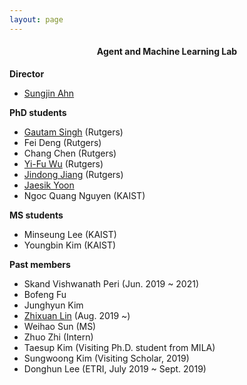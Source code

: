 ```yaml
---
layout: page
---
```


<h4 style="text-align: center">Agent and Machine Learning Lab</h4>

<!--#### Rutgers Machinne Learning Group-->

**Director**
- [Sungjin Ahn](../index)

<!--### Current Members-->
**PhD students**

- [Gautam Singh](http://singhgautam.github.io/) (Rutgers)    
- Fei Deng (Rutgers)    
- Chang Chen (Rutgers)    
- [Yi-Fu Wu](http://www.yifuwu.com/) (Rutgers)  
- [Jindong Jiang](https://www.jindongjiang.me/) (Rutgers)  
- [Jaesik Yoon](https://sites.google.com/view/jaesikyoon/home)    
- Ngoc Quang Nguyen (KAIST)


**MS students**  
- Minseung Lee (KAIST)  
- Youngbin Kim (KAIST)  

<!-- **Intern and visiting students**  -->


<!-- **External collaborator**   -->


<!--
**Visiting scholar** 
- 
-->

**Past members**  
- Skand Vishwanath Peri (Jun. 2019 ~ 2021)  
- Bofeng Fu   
- Junghyun Kim       
- [Zhixuan Lin](https://www.zhixuanlin.com/) (Aug. 2019 ~)  
- Weihao Sun (MS)
- Zhuo Zhi (Intern)  
- Taesup Kim (Visiting Ph.D. student from MILA)  
- Sungwoong Kim (Visiting Scholar, 2019)  
- Donghun Lee (ETRI, July 2019 ~ Sept. 2019)  
